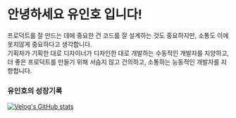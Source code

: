 # 안녕하세요 유인호 입니다!

프로덕트를 잘 만드는 데에 중요한 건 코드를 잘 설계하는 것도 중요하지만, 소통도 이에 못지않게 중요하다고 생각합니다. <br/>
기획자가 기획한 대로 디자이너가 디자인한 대로 개발하는 수동적인 개발자를 지양하고,<br/>
더 좋은 프로덕트를 만들기 위해 서슴지 않고 건의하고, 소통하는 능동적인 개발자를 지향합니다.

### 유인호의 성장기록
[![Velog's GitHub stats](https://velog-readme-stats.vercel.app/api/list?name=yuiop1029)](https://velog.io/@yuiop1029) 
